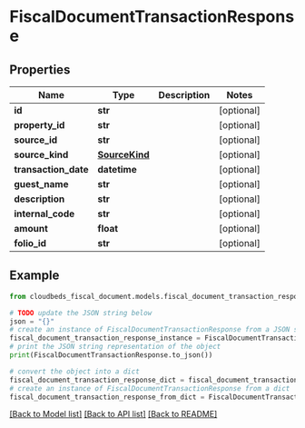 # FiscalDocumentTransactionResponse


## Properties

Name | Type | Description | Notes
------------ | ------------- | ------------- | -------------
**id** | **str** |  | [optional] 
**property_id** | **str** |  | [optional] 
**source_id** | **str** |  | [optional] 
**source_kind** | [**SourceKind**](SourceKind.md) |  | [optional] 
**transaction_date** | **datetime** |  | [optional] 
**guest_name** | **str** |  | [optional] 
**description** | **str** |  | [optional] 
**internal_code** | **str** |  | [optional] 
**amount** | **float** |  | [optional] 
**folio_id** | **str** |  | [optional] 

## Example

```python
from cloudbeds_fiscal_document.models.fiscal_document_transaction_response import FiscalDocumentTransactionResponse

# TODO update the JSON string below
json = "{}"
# create an instance of FiscalDocumentTransactionResponse from a JSON string
fiscal_document_transaction_response_instance = FiscalDocumentTransactionResponse.from_json(json)
# print the JSON string representation of the object
print(FiscalDocumentTransactionResponse.to_json())

# convert the object into a dict
fiscal_document_transaction_response_dict = fiscal_document_transaction_response_instance.to_dict()
# create an instance of FiscalDocumentTransactionResponse from a dict
fiscal_document_transaction_response_from_dict = FiscalDocumentTransactionResponse.from_dict(fiscal_document_transaction_response_dict)
```
[[Back to Model list]](../README.md#documentation-for-models) [[Back to API list]](../README.md#documentation-for-api-endpoints) [[Back to README]](../README.md)


